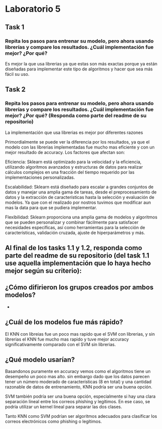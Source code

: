 # Laboratorio 5

## Task 1

### Repita los pasos para entrenar su modelo, pero ahora usando librerías y compare los resultados. ¿Cuál implementación fue mejor? ¿Por qué?

 Es mejor la que usa librerias ya que estas son más exactas porque ya están diseñadas para implementar este tipo de algoritmos y hacer que sea más fácil su uso.


## Task 2

### Repita los pasos para entrenar su modelo, pero ahora usando librerías y compare los resultados. ¿Cuál implementación fue mejor? ¿Por qué? (Responda como parte del readme de su repositorio)

  La implementación que usa librerias es mejor por diferentes razones

  Primordialmente se puede ver la diferencia por los resultados, ya que el modelo con las librerias implementadas fue mucho mas eficiente y con un mejor resultado de accuracy. Los factores que afectan son:

  Eficiencia: Sklearn está optimizado para la velocidad y la eficiencia, utilizando algoritmos avanzados y estructuras de datos para realizar cálculos complejos en una fracción del tiempo requerido por las implementaciones personalizadas.

  Escalabilidad: Sklearn está diseñado para escalar a grandes conjuntos de datos y manejar una amplia gama de tareas, desde el preprocesamiento de datos y la extracción de características hasta la selección y evaluación de modelos. Ya que con el realizado por nostros tuvimos que modificar aun mas la data para que se pudiera implementar. 

  Flexibilidad: Sklearn proporciona una amplia gama de modelos y algoritmos que se pueden personalizar y combinar fácilmente para satisfacer necesidades específicas, así como herramientas para la selección de características, validación cruzada, ajuste de hiperparámetros y más.

## Al final de los tasks 1.1 y 1.2, responda como parte del readme de su repositorio (del task 1.1 use aquella implementación que lo haya hecho mejor según su criterio):

## ¿Cómo difirieron los grupos creados por ambos modelos?
  - 
## ¿Cuál de los modelos fue más rápido?
   El KNN con libreias fue un poco mas rapido que el SVM con librerias, y sin librerias el KNN fue mucho mas rapido y tuve mejor accuracy significativamente comparado con el SVM sin librerias.
  
## ¿Qué modelo usarían?
  Basandonos puramente en accuracy vemos como el algoritmos tiene un desempeño un poco mas alto. sin embargo dado que los datos parecen tener un número moderado de características (8 en total) y una cantidad razonable de datos de entrenamiento, KNN podría ser una buena opción.

  SVM también podría ser una buena opción, especialmente si hay una clara separación lineal entre los correos phishing y legítimos. En ese caso, se podría utilizar un kernel lineal para separar las dos clases.

  Tanto KNN como SVM podrían ser algoritmos adecuados para clasificar los correos electrónicos como phishing o legítimos.
